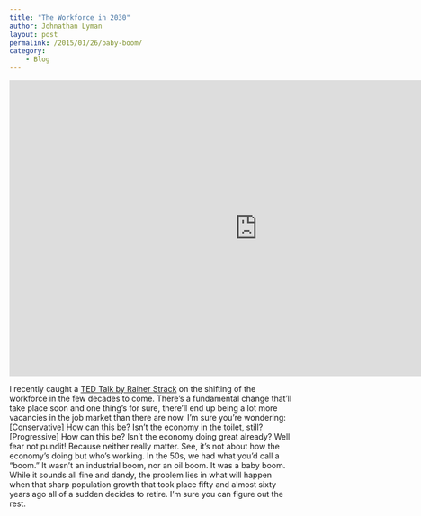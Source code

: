 ```yaml
---
title: "The Workforce in 2030"
author: Johnathan Lyman
layout: post
permalink: /2015/01/26/baby-boom/
category:
    - Blog
---
```


<iframe class="youtube-player" type="text/html" width="882" height="527" src="https://www.youtube.com/embed/ux1GxExRUUY?version=3&amp;rel=1&amp;fs=1&amp;autohide=2&amp;showsearch=0&amp;showinfo=1&amp;iv_load_policy=1&amp;wmode=transparent" frameborder="0" allowfullscreen="true"></iframe>

I recently caught a [TED Talk by Rainer Strack](https://www.youtube.com/watch?v=ux1GxExRUUY) on the shifting of the workforce in the few decades to come. There’s a fundamental change that’ll take place soon and one thing’s for sure, there’ll end up being a lot more vacancies in the job market than there are now. I’m sure you’re wondering: [Conservative] How can this be? Isn’t the economy in the toilet, still? [Progressive] How can this be? Isn’t the economy doing great already? Well fear not pundit! Because neither really matter. See, it’s not about how the economy’s doing but who’s working. In the 50s, we had what you’d call a “boom.” It wasn’t an industrial boom, nor an oil boom. It was a baby boom. While it sounds all fine and dandy, the problem lies in what will happen when that sharp population growth that took place fifty and almost sixty years ago all of a sudden decides to retire. I’m sure you can figure out the rest.

&nbsp;

